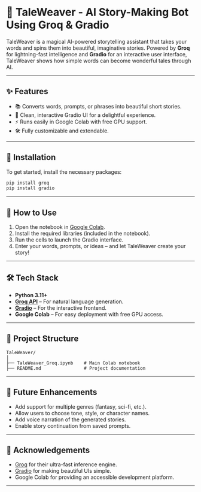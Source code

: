 

# 📖 TaleWeaver - AI Story-Making Bot Using Groq & Gradio

TaleWeaver is a magical AI-powered storytelling assistant that takes your words and spins them into beautiful, imaginative stories. Powered by **Groq** for lightning-fast intelligence and **Gradio** for an interactive user interface, TaleWeaver shows how simple words can become wonderful tales through AI.

---

## ✨ Features

* 📚 Converts words, prompts, or phrases into beautiful short stories.
* 🎨 Clean, interactive Gradio UI for a delightful experience.
* ⚡ Runs easily in Google Colab with free GPU support.
* 🛠️ Fully customizable and extendable.

---

## 🔧 Installation

To get started, install the necessary packages:

```bash
pip install groq
pip install gradio
```

---

## 🚀 How to Use

1. Open the notebook in [Google Colab](https://colab.research.google.com/).
2. Install the required libraries (included in the notebook).
3. Run the cells to launch the Gradio interface.
4. Enter your words, prompts, or ideas – and let TaleWeaver create your story!

---

## 🛠️ Tech Stack

* **Python 3.11+**
* [**Groq API**](https://groq.com/) – For natural language generation.
* [**Gradio**](https://www.gradio.app/) – For the interactive frontend.
* **Google Colab** – For easy deployment with free GPU access.

---

## 📁 Project Structure

```
TaleWeaver/
│
├── TaleWeaver_Groq.ipynb    # Main Colab notebook
├── README.md                # Project documentation
```

---

## 🌱 Future Enhancements

* Add support for multiple genres (fantasy, sci-fi, etc.).
* Allow users to choose tone, style, or character names.
* Add voice narration of the generated stories.
* Enable story continuation from saved prompts.

---

## 🙏 Acknowledgements

* [Groq](https://groq.com/) for their ultra-fast inference engine.
* [Gradio](https://www.gradio.app/) for making beautiful UIs simple.
* Google Colab for providing an accessible development platform.

---



